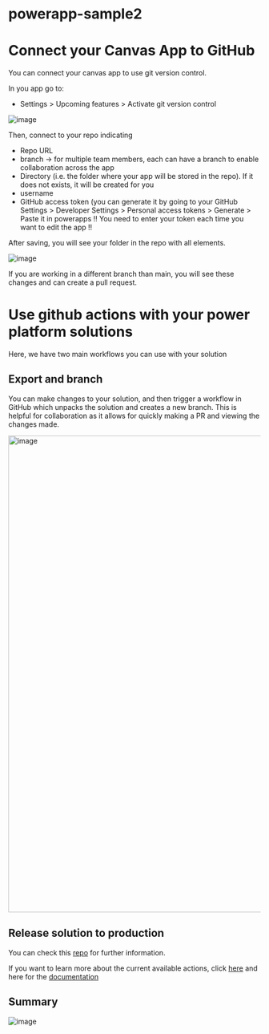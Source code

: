 # powerapp-sample2

# Connect your Canvas App to GitHub

You can connect your canvas app to use git version control.

In you app go to:

 - Settings > Upcoming features > Activate git version control
 
 ![image](https://user-images.githubusercontent.com/122024492/210783971-e60ab580-3643-4199-b332-d14c9a954171.png)

 
 Then, connect to your repo indicating
 - Repo URL
 - branch -> for multiple team members, each can have a branch to enable collaboration across the app
 - Directory (i.e. the folder where your app will be stored in the repo). If it does not exists, it will be created for you
 - username
 - GitHub access token (you can generate it by going to your GitHub Settings > Developer Settings > Personal access tokens > Generate  > Paste it in powerapps 
 !! You need to enter your token each time you want to edit the app !! 
 
 
 
After saving, you will see your folder in the repo with all elements.

![image](https://user-images.githubusercontent.com/122024492/210783919-33ccd3c2-6f84-40fc-8007-61ecf7d11ac8.png)

If you are working in a different branch than main, you will see these changes and can create a pull request.



# Use github actions with your power platform solutions

Here, we have two main workflows you can use with your solution 

## Export and branch

You can make changes to your solution, and then trigger a workflow in GitHub which unpacks the solution and creates a new branch. This is helpful for collaboration as it allows for quickly making a PR and viewing the changes made.

<img width="951" alt="image" src="https://user-images.githubusercontent.com/122024492/210789256-de812e09-0de7-4cb5-948d-4a9276ad52b8.png">

## Release solution to production





You can check this [repo](https://github.com/microsoft/powerplatform-actions-lab) for further information.

If you want to learn more about the current available actions, click [here](https://github.com/microsoft/powerplatform-actions) and here for the [documentation](https://learn.microsoft.com/en-us/power-platform/alm/devops-github-actions)



## Summary

![image](https://user-images.githubusercontent.com/122024492/210815577-b239a518-6f4b-4e08-826c-8d82140741d4.png)

